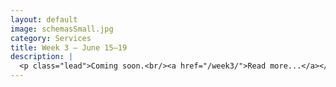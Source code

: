 ```yaml
---
layout: default
image: schemasSmall.jpg
category: Services
title: Week 3 – June 15–19
description: |
  <p class="lead">Coming soon.<br/><a href="/week3/">Read more...</a></p>
---
```

